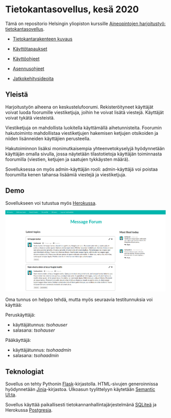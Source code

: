 # Tietokantasovellus, kesä 2020

Tämä on repositorio Helsingin yliopiston kurssille [Aineopintojen harjoitustyö: tietokantasovellus](https://materiaalit.github.io/tsoha-20/).

- [Tietokantarakenteen kuvaus](https://github.com/joonaspartanen/tsoha-forum/blob/master/documentation/db_description.md)

- [Käyttötapaukset](https://github.com/joonaspartanen/tsoha-forum/blob/master/documentation/requirements.md)

- [Käyttöohjeet](https://github.com/joonaspartanen/tsoha-forum/blob/master/documentation/user_instructions.md)

- [Asennusohjeet](https://github.com/joonaspartanen/tsoha-forum/blob/master/documentation/installation.md)

- [Jatkokehitysideoita](https://github.com/joonaspartanen/tsoha-forum/blob/master/documentation/future_development.md)

## Yleistä

Harjoitustyön aiheena on keskustelufoorumi. Rekisteröityneet käyttäjät voivat luoda foorumille viestiketjuja, joihin he voivat lisätä viestejä. Käyttäjät voivat tykätä viesteistä.

Viestiketjuja on mahdollista luokitella käyttämällä aihetunnisteita. Foorumin hakutoiminto mahdollistaa viestiketjujen hakemisen ketjujen otsikoiden ja niiden lisänneiden käyttäjien perusteella.

Hakutoiminnon lisäksi monimutkaisempia yhteenvetokyselyjä hyödynnetään käyttäjän omalla sivulla, jossa näytetään tilastotietoja käyttäjän toiminnasta foorumilla (viestien, ketjujen ja saatujen tykkäysten määrä).

Sovelluksessa on myös admin-käyttäjän rooli: admin-käyttäjä voi poistaa foorumilta kenen tahansa lisäämiä viestejä ja viestiketjuja.

## Demo

Sovellukseen voi tutustua myös [Herokussa](https://tsoha-forum-app.herokuapp.com/).

![Kuvakaappaus sovelluksen etusivusta](https://raw.githubusercontent.com/joonaspartanen/tsoha-forum/master/documentation/images/topics_list.png)

Oma tunnus on helppo tehdä, mutta myös seuraavia testitunnuksia voi käyttää:

Peruskäyttäjä:

- käyttäjätunnus: _tsohauser_
- salasana: _tsohauser_

Pääkäyttäjä:

- käyttäjätunnus: _tsohaadmin_
- salasana: _tsohaadmin_

## Teknologiat

Sovellus on tehty Pythonin [Flask](https://flask.palletsprojects.com/en/1.1.x/)-kirjastolla. HTML-sivujen generoinnissa hyödynnetään [Jinja](https://jinja.palletsprojects.com/en/2.11.x/)-kirjastoa. Ulkoasun tyylittelyyn käytetään [Semantic UI:ta](https://semantic-ui.com/).

Sovellus käyttää paikallisesti tietokannanhallintajärjestelmänä [SQLiteä](https://www.sqlite.org/index.html) ja Herokussa [Postgresia](https://www.heroku.com/postgres).
